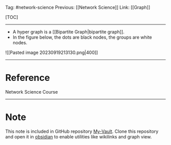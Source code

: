 Tag: #network-science 
Previous: [[Network Science]]
Link: [[Graph]]

[TOC]

---

- A hyper graph is a [[Bipartite Graph|bipartite graph]].
- In the figure below, the dots are black nodes, the groups are white nodes.

![[Pasted image 20230919213130.png|400]]

---

# Reference

Network Science Course

---

# Note

This note is included in GitHub repository [My-Vault](https://github.com/LittleD3092/My-Vault.git). Clone this repository and open it in [obsidian](https://obsidian.md/) to enable utilities like wikilinks and graph view.